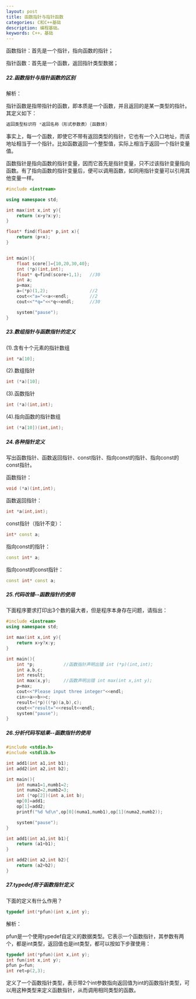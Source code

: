 ```yaml
---
layout: post
title: 函数指针与指针函数
categories: C和C++基础
description: 编程基础。
keywords: C++，基础
---
```


函数指针：首先是一个指针，指向函数的指针；

指针函数：首先是一个函数，返回指针类型数据；

##### 22.函数指针与指针函数的区别

解析：

指针函数是指带指针的函数，即本质是一个函数，并且返回的是某一类型的指针。其定义如下：

```cpp
返回类型标识符 *返回名称（形式参数表）{函数体}
```

事实上，每一个函数，即使它不带有返回类型的指针，它也有一个入口地址，而该地址相当于一个指针。比如函数返回一个整型值，实际上相当于返回一个指针变量值。

函数指针是指向函数的指针变量，因而它首先是指针变量，只不过该指针变量指向函数。有了指向函数的指针变量后，便可以调用函数，如同用指针变量可以引用其他变量一样。

```cpp
#include <iostream>

using namespace std;

int max(int x,int y){
	return (x>y?x:y);
}

float* find(float* p,int x){
	return (p+x);
}


int main(){
	float score[]={10,20,30,40};
	int (*p)(int,int);
	float* q=find(score+1,1);   //30
	int a;
	p=max;
	a=(*p)(1,2);                //2
	cout<<"a="<<a<<endl;        //2
	cout<<"*q="<<*q<<endl;      //30

	system("pause");
}
```

##### 23.数组指针与函数指针的定义

(1).含有十个元素的指针数组

```cpp
int *a[10];
```

(2).数组指针

```cpp
int (*a)[10];
```

(3).函数指针

```cpp
int (*a)(int,int);
```

(4).指向函数的指针数组

```cpp
int (*a[10])(int,int);
```

##### 24.各种指针定义

写出函数指针、函数返回指针、const指针、指向const的指针、指向const的const指针。

函数指针：

```cpp
void (*a)(int,int);
```

函数返回指针：

```cpp
int *a(int,int);
```

const指针（指针不变）：

```cpp
int* const a;
```

指向const的指针：

```cpp
const int* a;
```

指向const的const指针：

```cpp
const int* const a;
```

##### 25.代码改错--函数指针的使用

下面程序要求打印出3个数的最大者，但是程序本身存在问题，请指出：

```cpp
#include <iostream>
using namespace std;

int max(int x,int y){
	return x>y?x:y;
}

int main(){
	int *p;           //函数指针声明出错 int (*p)(int,int);
	int a,b,c;
	int result;
	int max(x,y);     //函数声明出错 int max(int x,int y);
	p=max;
	cout<<"Please input three integer"<<endl;
	cin>>a>>b>>c;
	result=(*p)((*p)(a,b),c);
	cout<<"result="<<result<<endl;
	system("pause");
}
```


##### 26.分析代码写结果--函数指针的使用

```cpp
#include <stdio.h>
#include <stdlib.h>

int add1(int a1,int b1);
int add2(int a2,int b2);

int main(){
	int numa1=1,numb1=2;
	int numa2=2,numb2=3;
	int (*op[2])(int a,int b);
	op[0]=add1;
	op[1]=add2;
	printf("%d %d\n",op[0](numa1,numb1),op[1](numa2,numb2));

	system("pause");
}

int add1(int a1,int b1){
	return (a1+b1);
}

int add2(int a2,int b2){
	return (a2+b2);
}
```


##### 27.typedef用于函数指针定义

下面的定义有什么作用？

```cpp
typedef int(*pfun)(int x,int y);
```

解析：

pfun是一个使用typedef自定义的数据类型。它表示一个函数指针，其参数有两个，都是int类型，返回值也是int类型，都可以按如下步骤使用：

```cpp
typedef int(*pfun)(int x,int y);
int fun(int x,int y);
pfun p=fun;
int ret=p(2,3);
```

定义了一个函数指针类型，表示带2个int参数指向返回值为int的函数指针类型，可以用这种类型来定义函数指针，从而调用相同类型的函数。


